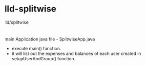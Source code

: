 # lld-splitwise
lld/splitwise
#
main Application java file - SplitwiseApp.java
* execute main() function.
* it will list out the expenses and balances of each user created in setupUserAndGroup() function.